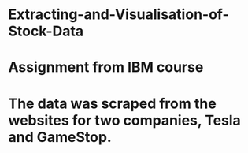 # Extracting-and-Visualisation-of-Stock-Data
# Assignment from IBM course
# The data was scraped from the websites for two companies, Tesla and GameStop.
